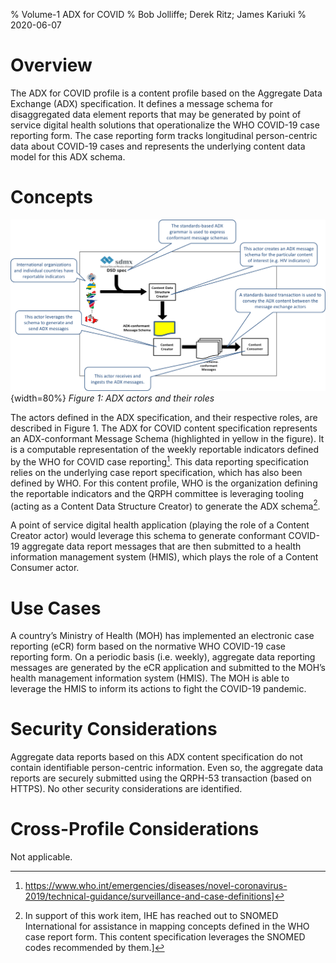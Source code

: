 % Volume-1 ADX for COVID
% Bob Jolliffe; Derek Ritz; James Kariuki
% 2020-06-07

# Overview
The ADX for COVID profile is a content profile based on the Aggregate Data Exchange (ADX) specification. It defines a message schema for disaggregated data element reports that may be generated by point of service digital health solutions that operationalize the WHO COVID-19 case reporting form. The case reporting form tracks longitudinal person-centric data about COVID-19 cases and represents the underlying content data model for this ADX schema.

# Concepts

![concepts](images/concepts.png){width=80%}
*Figure 1: ADX actors and their roles*

The actors defined in the ADX specification, and their respective roles, are described in Figure 1. The ADX for COVID content specification represents an ADX-conformant Message Schema (highlighted in yellow in the figure). It is a computable representation of the weekly reportable indicators defined by the WHO for COVID case reporting[^1]. This data reporting specification relies on the underlying case report specification, which has also been defined by WHO. For this content profile, WHO is the organization defining the reportable indicators and the QRPH committee is leveraging tooling (acting as a Content Data Structure Creator) to generate the ADX schema[^2]. 

[^1]: https://www.who.int/emergencies/diseases/novel-coronavirus-2019/technical-guidance/surveillance-and-case-definitions]
[^2]: In support of this work item, IHE has reached out to SNOMED International for assistance in mapping concepts defined in the WHO case report form. This content specification leverages the SNOMED codes recommended by them.]

A point of service digital health application (playing the role of a Content Creator actor) would leverage this schema to generate conformant COVID-19 aggregate data report messages that are then submitted to a health information management system (HMIS), which plays the role of a Content Consumer actor.

# Use Cases
A country’s Ministry of Health (MOH) has implemented an electronic case reporting (eCR) form based on the normative WHO COVID-19 case reporting form. On a periodic basis (i.e. weekly), aggregate data reporting messages are generated by the eCR application and submitted to the MOH’s health management information system (HMIS). The MOH is able to leverage the HMIS to inform its actions to fight the COVID-19 pandemic. 

# Security Considerations
Aggregate data reports based on this ADX content specification do not contain identifiable person-centric information. Even so, the aggregate data reports are securely submitted using the QRPH-53 transaction (based on HTTPS). No other security considerations are identified.

# Cross-Profile Considerations
Not applicable. 
